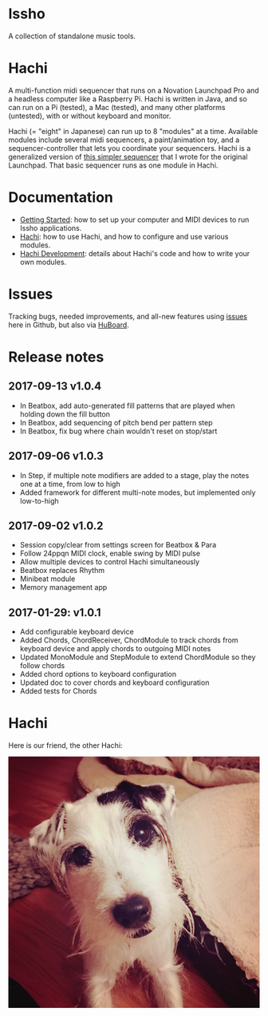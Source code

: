 # Issho
A collection of standalone music tools.

# Hachi
A multi-function midi sequencer that runs on a Novation Launchpad Pro and a headless computer 
like a Raspberry Pi. Hachi is written in Java, and so can run on a Pi (tested), 
a Mac (tested), and many other platforms (untested), with or without keyboard and monitor.

Hachi (= "eight" in Japanese) can run up to 8 "modules" at a time. Available modules 
include several midi sequencers, a paint/animation toy, and a sequencer-controller that 
lets you coordinate your sequencers. Hachi is a generalized version 
of [this simpler sequencer](https://github.com/perkowitz/sequence) 
that I wrote for the original Launchpad. 
That basic sequencer runs as one module in Hachi.

# Documentation

- [Getting Started](doc/getting-started.md): how to set up your computer and MIDI devices to run Issho applications.
- [Hachi](doc/hachi/hachi.md): how to use Hachi, and how to configure and use various modules.
- [Hachi Development](doc/hachi/development.md): details about Hachi's code and how to write your own modules. 

# Issues

Tracking bugs, needed improvements, and all-new features using [issues](https://github.com/perkowitz/issho/issues) 
here in Github, but also via [HuBoard](https://huboard.com/perkowitz/issho#/milestones). 

# Release notes

## 2017-09-13 v1.0.4
- In Beatbox, add auto-generated fill patterns that are played when holding down the fill button
- In Beatbox, add sequencing of pitch bend per pattern step
- In Beatbox, fix bug where chain wouldn't reset on stop/start

## 2017-09-06 v1.0.3
- In Step, if multiple note modifiers are added to a stage, play the notes one at a time, from low to high
- Added framework for different multi-note modes, but implemented only low-to-high

## 2017-09-02 v1.0.2
- Session copy/clear from settings screen for Beatbox & Para
- Follow 24ppqn MIDI clock, enable swing by MIDI pulse
- Allow multiple devices to control Hachi simultaneously
- Beatbox replaces Rhythm
- Minibeat module
- Memory management app

## 2017-01-29: v1.0.1

- Add configurable keyboard device
- Added Chords, ChordReceiver, ChordModule to track chords from keyboard device and apply chords to outgoing MIDI notes
- Updated MonoModule and StepModule to extend ChordModule so they follow chords
- Added chord options to keyboard configuration
- Updated doc to cover chords and keyboard configuration
- Added tests for Chords

# Hachi

Here is our friend, the other Hachi: 

![The Other Hachi](doc/hachi/hachi-face.jpg)